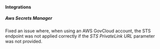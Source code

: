 
#### Integrations

##### Aws Secrets Manager

Fixed an issue where, when using an AWS GovCloud account, the STS endpoint was not applied correctly if the *STS PrivateLink URL* parameter was not provided.
